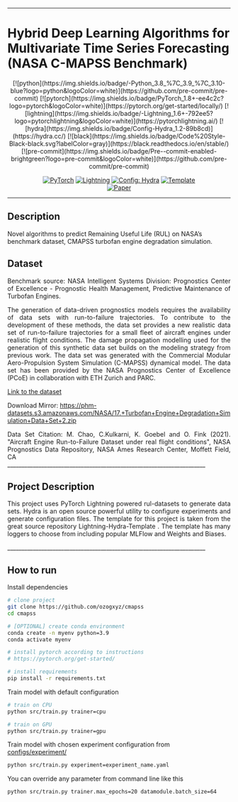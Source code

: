 ______________________________________________________________________

# Hybrid Deep Learning Algorithms for Multivariate Time Series Forecasting (NASA C-MAPSS Benchmark)

<div align="center">
[![python](https://img.shields.io/badge/-Python_3.8_%7C_3.9_%7C_3.10-blue?logo=python&logoColor=white)](https://github.com/pre-commit/pre-commit)
[![pytorch](https://img.shields.io/badge/PyTorch_1.8+-ee4c2c?logo=pytorch&logoColor=white)](https://pytorch.org/get-started/locally/)
[![lightning](https://img.shields.io/badge/-Lightning_1.6+-792ee5?logo=pytorchlightning&logoColor=white)](https://pytorchlightning.ai/)
[![hydra](https://img.shields.io/badge/Config-Hydra_1.2-89b8cd)](https://hydra.cc/)
[![black](https://img.shields.io/badge/Code%20Style-Black-black.svg?labelColor=gray)](https://black.readthedocs.io/en/stable/)
[![pre-commit](https://img.shields.io/badge/Pre--commit-enabled-brightgreen?logo=pre-commit&logoColor=white)](https://github.com/pre-commit/pre-commit)


<!-- <a href="https://www.python.org/"><img alt="Python" src="https://img.shields.io/badge/-Python 3.7+-blue?style=for-the-badge&logo=python&logoColor=white"></a>

<a href="https://pytorch.org/get-started/locally/"><img alt="PyTorch" src="https://img.shields.io/badge/-PyTorch 1.8+-ee4c2c?style=for-the-badge&logo=pytorch&logoColor=white"></a>
<a href="https://pytorchlightning.ai/"><img alt="Lightning" src="https://img.shields.io/badge/-Lightning 1.6+-792ee5?style=for-the-badge&logo=pytorchlightning&logoColor=white"></a>
<a href="https://hydra.cc/"><img alt="Config: hydra" src="https://img.shields.io/badge/config-hydra 1.2-89b8cd?style=for-the-badge&labelColor=gray"></a>
<a href="https://black.readthedocs.io/en/stable/"><img alt="Code style: black" src="https://img.shields.io/badge/code%20style-black-black.svg?style=for-the-badge&labelColor=gray"></a> -->

<a href="https://pytorch.org/get-started/locally/"><img alt="PyTorch" src="https://img.shields.io/badge/PyTorch-ee4c2c?logo=pytorch&logoColor=white"></a>
<a href="https://pytorchlightning.ai/"><img alt="Lightning" src="https://img.shields.io/badge/-Lightning-792ee5?logo=pytorchlightning&logoColor=white"></a>
<a href="https://hydra.cc/"><img alt="Config: Hydra" src="https://img.shields.io/badge/Config-Hydra-89b8cd"></a>
<a href="https://github.com/ashleve/lightning-hydra-template"><img alt="Template" src="https://img.shields.io/badge/-Lightning--Hydra--Template-017F2F?style=flat&logo=github&labelColor=gray"></a><br>
[![Paper](http://img.shields.io/badge/paper-arxiv.1001.2234-B31B1B.svg)](https://www.nature.com/articles/nature14539)

</div>

______________________________________________________________________

## Description

Novel algorithms to predict Remaining Useful Life (RUL) on NASA’s benchmark dataset, CMAPSS turbofan engine degradation simulation.

## Dataset

<div align="justify">

Benchmark source: NASA Intelligent Systems Division: Prognostics Center of Excellence - Prognostic Health Management, Predictive Maintenance of Turbofan Engines.

The generation of data-driven prognostics models requires the availability of data sets with run-to-failure trajectories. To contribute to the development of these methods, the data set provides a new realistic data set of run-to-failure trajectories for a small fleet of aircraft engines under realistic flight conditions. The damage propagation modelling used for the generation of this synthetic data set builds on the modeling strategy from previous work. The data set was generated with the Commercial Modular Aero-Propulsion System Simulation (C-MAPSS) dynamical model. The data set has been provided by the NASA Prognostics Center of Excellence (PCoE) in collaboration with ETH Zurich and PARC.

</div>

[Link to the dataset](https://www.nasa.gov/intelligent-systems-division/)

Download Mirror: https://phm-datasets.s3.amazonaws.com/NASA/17.+Turbofan+Engine+Degradation+Simulation+Data+Set+2.zip

<div align="justify">
Data Set Citation: M. Chao, C.Kulkarni, K. Goebel and O. Fink (2021). "Aircraft Engine Run-to-Failure Dataset under real flight conditions",
NASA Prognostics Data Repository, NASA Ames Research Center, Moffett Field, CA
</div>
______________________________________________________________________

## Project Description

<div align="justify">

This project uses PyTorch Lightning powered rul-datasets to generate data sets. Hydra is an open source powerful utility to configure
experiments and generate configuration files. The template for this project is taken from the great source repository Lightning-Hydra-Template <a href="https://github.com/ashleve/lightning-hydra-template"></a>. The template has many loggers to choose from including popular MLFlow and Weights and Biases.

</div>
______________________________________________________________________

## How to run

Install dependencies

```bash
# clone project
git clone https://github.com/ozogxyz/cmapss
cd cmapss

# [OPTIONAL] create conda environment
conda create -n myenv python=3.9
conda activate myenv

# install pytorch according to instructions
# https://pytorch.org/get-started/

# install requirements
pip install -r requirements.txt
```

Train model with default configuration

```bash
# train on CPU
python src/train.py trainer=cpu

# train on GPU
python src/train.py trainer=gpu
```

Train model with chosen experiment configuration from [configs/experiment/](configs/experiment/)

```bash
python src/train.py experiment=experiment_name.yaml
```

You can override any parameter from command line like this

```bash
python src/train.py trainer.max_epochs=20 datamodule.batch_size=64
```
